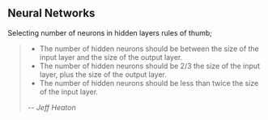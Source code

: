 ## Neural Networks

Selecting number of neurons in hidden layers rules of thumb;

> - The number of hidden neurons should be between the size of the input layer and the size of the output layer.
> - The number of hidden neurons should be 2/3 the size of the input layer, plus the size of the output layer.
> - The number of hidden neurons should be less than twice the size of the input layer.
>
> -- *Jeff Heaton*